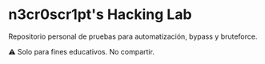 # n3cr0scr1pt's Hacking Lab

Repositorio personal de pruebas para automatización, bypass y bruteforce.

⚠️ Solo para fines educativos. No compartir.
